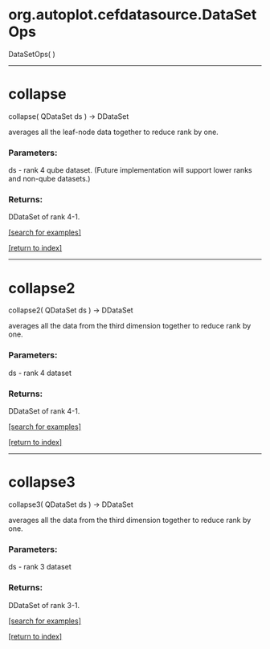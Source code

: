 # org.autoplot.cefdatasource.DataSetOps
DataSetOps( )


***
<a name="collapse"></a>
# collapse
collapse( QDataSet ds ) &rarr; DDataSet

averages all the leaf-node data together to reduce rank by one.

### Parameters:
ds - rank 4 qube dataset.  (Future implementation will support lower ranks and non-qube datasets.)

### Returns:
DDataSet of rank 4-1.

<a href="https://github.com/autoplot/dev/search?q=collapse&unscoped_q=collapse">[search for examples]</a>

<a href="https://github.com/autoplot/documentation/blob/master/javadoc/index-all.md">[return to index]</a>

***
<a name="collapse2"></a>
# collapse2
collapse2( QDataSet ds ) &rarr; DDataSet

averages all the data from the third dimension together to reduce rank by one.

### Parameters:
ds - rank 4 dataset

### Returns:
DDataSet of rank 4-1.

<a href="https://github.com/autoplot/dev/search?q=collapse2&unscoped_q=collapse2">[search for examples]</a>

<a href="https://github.com/autoplot/documentation/blob/master/javadoc/index-all.md">[return to index]</a>

***
<a name="collapse3"></a>
# collapse3
collapse3( QDataSet ds ) &rarr; DDataSet

averages all the data from the third dimension together to reduce rank by one.

### Parameters:
ds - rank 3 dataset

### Returns:
DDataSet of rank 3-1.

<a href="https://github.com/autoplot/dev/search?q=collapse3&unscoped_q=collapse3">[search for examples]</a>

<a href="https://github.com/autoplot/documentation/blob/master/javadoc/index-all.md">[return to index]</a>

